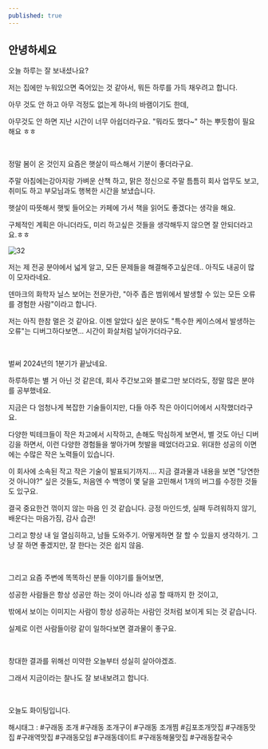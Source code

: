 ```yaml
---
published: true
---
```

## 안녕하세요

오늘 하루는 잘 보내셨나요?

저는 집에만 누워있으면 죽어있는 것 같아서, 뭐든 하루를 가득 채우려고 합니다.

아무 것도 안 하고 아무 걱정도 없는게 하나의 바램이기도 한데,

아무것도 안 하면 지난 시간이 너무 아쉽더라구요. "뭐라도 했다~" 하는 뿌듯함이 필요해요 ㅎㅎ

​

정말 봄이 온 것인지 요즘은 햇살이 따스해서 기분이 좋더라구요.

주말 아침에는강아지랑 가벼운 산책 하고, 맑은 정신으로 주말 틈틈히 회사 업무도 보고, 취미도 하고 부모님과도 행복한 시간을 보냈습니다.

햇살이 따뜻해서 햇빛 들어오는 카페에 가서 책을 읽어도 좋겠다는 생각을 해요.

구체적인 계획은 아니더라도, 미리 하고싶은 것들을 생각해두지 않으면 잘 안되더라고요.ㅎㅎ

![32](/asset/img/223397628004/32.png)

저는 제 전공 분야에서 넓게 알고, 모든 문제들을 해결해주고싶은데.. 아직도 내공이 많이 모자라네요.

덴마크의 화학자 닐스 보어는 전문가란, "아주 좁은 범위에서 발생할 수 있는 모든 오류를 경험한 사람"이라고 합니다.

저는 아직 한참 멀은 것 같아요. 이젠 알았다 싶은 분야도 "특수한 케이스에서 발생하는 오류"는 디버그하다보면... 시간이 화살처럼 날아가더라구요.

​

벌써 2024년의 1분기가 끝났네요.

하루하루는 별 거 아닌 것 같은데, 회사 주간보고와 블로그만 보더라도, 정말 많은 분야를 공부했네요.

지금은 다 엄청나게 복잡한 기술들이지만, 다들 아주 작은 아이디어에서 시작했더라구요.

다양한 빅테크들이 작은 차고에서 시작하고, 손해도 막심하게 보면서, 별 것도 아닌 디버깅을 하면서, 이런 다양한 경험들을 쌓아가며 첫발을 떼었더라고요. 위대한 성공의 이면에는 수많은 작은 노력들이 있습니다.

이 회사에 소속된 작고 작은 기술이 발표되기까지.... 지금 결과물과 내용을 보면 "당연한 것 아니야?" 싶은 것들도, 처음엔 수 백명이 몇 달을 고민해서 1개의 버그를 수정한 것들도 있구요.

결국 중요한건 꺾이지 않는 마음 인 것 같습니다. 긍정 마인드셋, 실패 두려워하지 않기, 배운다는 마음가짐, 감사 습관!

그리고 항상 내 일 열심히하고, 남들 도와주기. 어떻게하면 잘 할 수 있을지 생각하기. 그냥 잘 하면 좋겠지만, 잘 한다는 것은 쉽지 않음.

​

그리고 요즘 주변에 똑똑하신 분들 이야기를 들어보면,

성공한 사람들은 항상 성공만 하는 것이 아니라 성공 할 때까지 한 것이고,

밖에서 보이는 이미지는 사람이 항상 성공하는 사람인 것처럼 보이게 되는 것 같습니다.

실제로 이런 사람들이랑 같이 일하다보면 결과물이 좋구요.

​

창대한 결과를 위해선 미약한 오늘부터 성실히 살아야겠죠.

그래서 지금이라는 찰나도 잘 보내보려고 합니다.

​

오늘도 화이팅입니다.

 해시태그 : #구래동 조개 #구래동 조개구이 #구래동 조개찜 #김포조개맛집 #구래동맛집 #구래역맛집 #구래동모임 #구래동데이트 #구래동해물맛집 #구래동칼국수